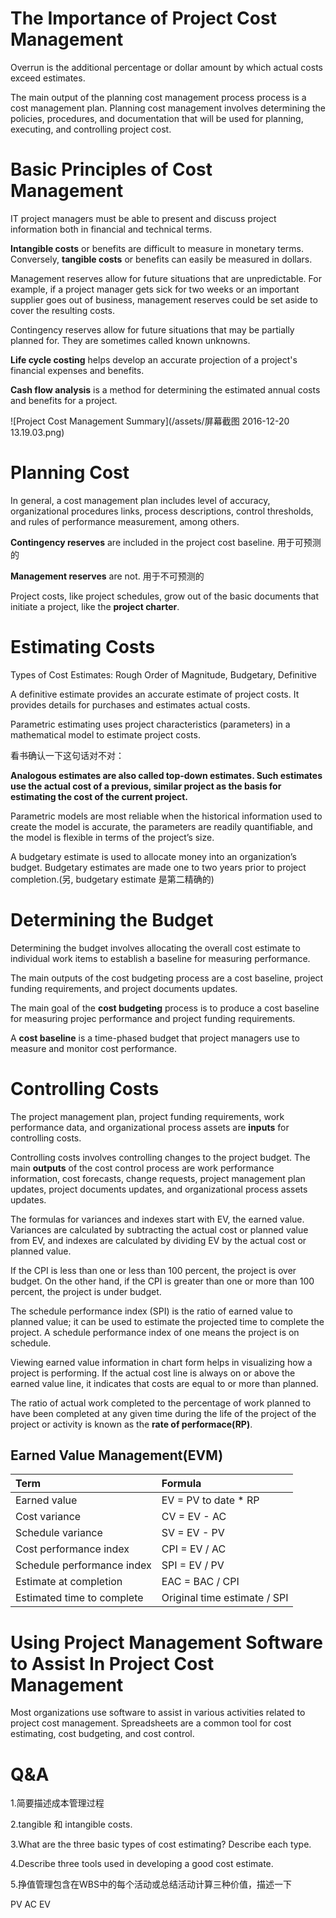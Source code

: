# The Importance of Project Cost Management

Overrun is the additional percentage or dollar amount by which actual costs exceed estimates.

The main output of the planning cost management process process is a cost management plan. Planning cost management involves determining the policies, procedures, and documentation that will be used for planning, executing, and controlling project cost.

# Basic Principles of Cost Management

IT project managers must be able to present and discuss project information both in financial and technical terms.

**Intangible costs** or benefits are difficult to measure in monetary terms. Conversely, **tangible costs** or benefits can easily be measured in dollars.

Management reserves allow for future situations that are unpredictable. For example, if a project manager gets sick for two weeks or an important supplier goes out of business, management reserves could be set aside to cover the resulting costs.

Contingency reserves allow for future situations that may be partially planned for. They are sometimes called known unknowns.

**Life cycle costing** helps develop an accurate projection of a project's financial expenses and benefits.

**Cash flow analysis** is a method for determining the estimated annual costs and benefits for a project.

![Project Cost Management Summary](/assets/屏幕截图 2016-12-20 13.19.03.png)

# Planning Cost

In general, a cost management plan includes level of accuracy, organizational procedures links, process descriptions, control thresholds, and rules of performance measurement, among others.

**Contingency reserves** are included in the project cost baseline. 用于可预测的

**Management reserves** are not. 用于不可预测的

Project costs, like project schedules, grow out of the basic documents that initiate a project, like the **project charter**.

# Estimating Costs

Types of Cost Estimates: Rough Order of Magnitude, Budgetary, Definitive

A definitive estimate provides an accurate estimate of project costs. It provides details for purchases and estimates actual costs.

Parametric estimating uses project characteristics (parameters) in a mathematical model to estimate project costs.

看书确认一下这句话对不对：

**Analogous estimates are also called top-down estimates. Such estimates use the actual cost of a previous, similar project as the basis for estimating the cost of the current project.**

Parametric models are most reliable when the historical information used to create the model is accurate, the parameters are readily quantifiable, and the model is flexible in terms of the project’s size.

A budgetary estimate is used to allocate money into an organization’s budget. Budgetary estimates are made one to two years prior to project completion.(另, budgetary estimate 是第二精确的)

# Determining the Budget

Determining the budget involves allocating the overall cost estimate to individual work items to establish a baseline for measuring performance.

The main outputs of the cost budgeting process are a cost baseline, project funding requirements, and project documents updates.

The main goal of the **cost budgeting** process is to produce a cost baseline for measuring projec performance and project funding requirements.

A **cost baseline** is a time-phased budget that project managers use to measure and monitor cost performance.

# Controlling Costs

The project management plan, project funding requirements, work performance data, and organizational process assets are **inputs** for controlling costs.

Controlling costs involves controlling changes to the project budget. The main **outputs** of the cost control process are work performance information, cost forecasts, change requests, project management plan updates, project documents updates, and organizational process assets updates.

The formulas for variances and indexes start with EV, the earned value. Variances are calculated by subtracting the actual cost or planned value from EV, and indexes are calculated by dividing EV by the actual cost or planned value.

If the CPI is less than one or less than 100 percent, the project is over budget. On the other hand, if the CPI is greater than one or more than 100 percent, the project is under budget.

The schedule performance index (SPI) is the ratio of earned value to planned value; it can be used to estimate the projected time to complete the project. A schedule performance index of one means the project is on schedule.

Viewing earned value information in chart form helps in visualizing how a project is performing. If the actual cost line is always on or above the earned value line, it indicates that costs are equal to or more than planned.

The ratio of actual work completed to the percentage of work planned to have been completed at any given time during the life of the project of the project or activity is known as the **rate of performace(RP)**.

## Earned Value Management\(EVM\)

| Term | Formula |
| :--- | :--- |
| Earned value | EV = PV to date \* RP |
| Cost variance | CV = EV - AC |
| Schedule variance | SV = EV - PV |
| Cost performance index | CPI = EV / AC |
| Schedule performance index | SPI = EV / PV |
| Estimate at completion | EAC = BAC / CPI |
| Estimated time to complete | Original time estimate / SPI |

# Using Project Management Software to Assist In Project Cost Management

Most organizations use software to assist in various activities related to project cost management. Spreadsheets are a common tool for cost estimating, cost budgeting, and cost control.

# Q&A

1.简要描述成本管理过程

2.tangible 和 intangible costs.

3.What are the three basic types of cost estimating? Describe each type.

4.Describe three tools used in developing a good cost estimate.

5.挣值管理包含在WBS中的每个活动或总结活动计算三种价值，描述一下

PV AC EV



